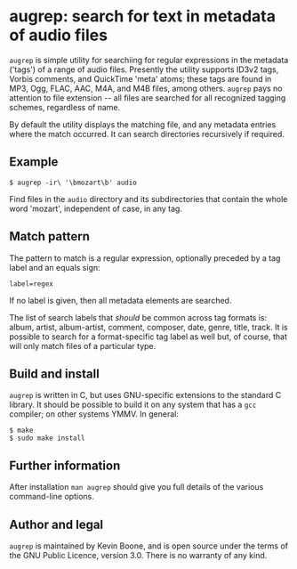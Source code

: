 # augrep: search for text in metadata of audio files 

`augrep` is simple utility for searchiing for regular expressions in the
metadata ('tags') of a range of audio files. Presently the utility supports
ID3v2 tags, Vorbis comments, and QuickTime 'meta' atoms; these tags are
found in MP3, Ogg, FLAC, AAC, M4A, and M4B files, among others. 
`augrep` pays no attention to file extension -- all files are searched
for all recognized tagging schemes, regardless of name. 

By default the utility displays the matching file, and any metadata
entries where the match occurred. It can search directories recursively
if required. 

## Example

```
$ augrep -ir\ '\bmozart\b' audio 
```

Find files in the `audio` directory and its subdirectories that contain
the whole word 'mozart', independent of case, in any tag.
 

## Match pattern

The pattern to match is a regular expression, optionally preceded by a
tag label and an equals sign:

```
label=regex
```

If no label is given, then all metadata elements are searched. 

The list of search labels that _should_ be common across tag
formats is: album, artist, album-artist, comment, composer, date, 
genre, title, track. It is possible to search for a format-specific
tag label as well but, of course, that will only match files of a particular
type.

## Build and install 

`augrep` is written in C, but uses GNU-specific extensions to the 
standard C library. It should be possible to build it on any 
system that has a `gcc` compiler; on other systems YMMV.
In general:

```
$ make
$ sudo make install
```

## Further information 

After installation `man augrep` should give you full details of the
various command-line options. 

 
## Author and legal

`augrep`
is maintained by Kevin Boone, and is open source under the
terms of the GNU Public Licence, version 3.0. There is no warranty
of any kind.


